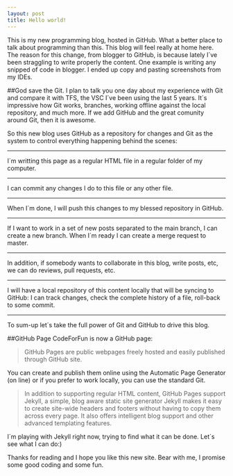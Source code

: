 ```yaml
---
layout: post
title: Hello world!
---
```



This is my new programming blog, hosted in GitHub. What a better place to talk about programming than this. This blog will feel really at home here.
The reason for this change, from blogger to GitHub, is because lately I´ve been straggling to write properly the content. 
One example is writing any snipped of code in blogger. I ended up copy and pasting screenshots from my IDEs.

##God save the Git.
I plan to talk you one day about my experience with Git and compare it with TFS, the VSC I´ve been using the last 5 years.
It´s impressive how Git works, branches, working offline against the local repository, and much more. If we add GitHub and the great comunity around Git, then it is awesome. 

So this new blog uses GitHub as a repository for changes and Git as the system to control everything happening behind the scenes:

****
I´m writting this page as a regular HTML file in a regular folder of my computer.

****

I can commit any changes I do to this file or any other file.

****

When I´m done, I will push this changes to my blessed repository in GitHub.

****

If I want to work in a set of new posts separated to the main branch, I can create a new branch.
When I´m ready I can create a merge request to master.

****

In addition, if somebody wants to collaborate in this blog, write posts, etc, we can do reviews, pull requests, etc.

****

I will have a local repository of this content locally that will be syncing to GitHub: I can track changes, check the complete history of a file, roll-back to some commit.

****
To sum-up let´s take the full power of Git and GitHub to drive this blog.

##GitHub Page
CodeForFun is now a GitHub page: 

>GitHub Pages are public webpages freely hosted and easily published through GitHub site.

You can create and publish them online using the Automatic Page Generator (on line) or if you prefer to work locally, you can use the standard Git.

>In addition to supporting regular HTML content, GitHub Pages support Jekyll, a simple, blog aware static site generator Jekyll makes it easy to create site-wide headers and footers without having to copy them across every page. It also offers intelligent blog support and other advanced templating features. 

I´m playing with Jekyll right now, trying to find what it can be done. Let´s see what I can do:)

Thanks for reading and I hope you like this new site. Bear with me, I promise some good coding and some fun.
